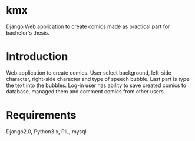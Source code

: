 # kmx
Django Web application to create comics made as practical part for bachelor's thesis.


# Introduction
Web application to create comics. 
User select background, left-side character, right-side character and type of speech bubble. 
Last part is type the text into the bubbles.
Log-in user has ability to save created comics to database, managed them and comment comics from other users. 

# Requirements
Django2.0, Python3.x, PIL, mysql


